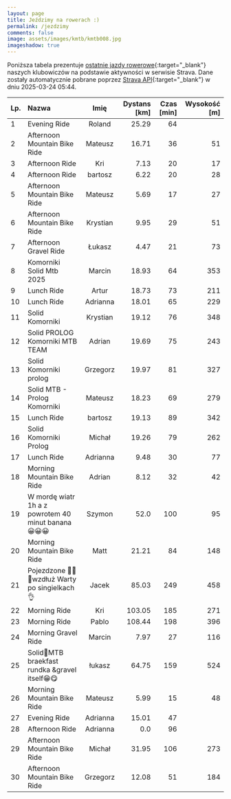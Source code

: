 ```yaml
---
layout: page
title: Jeździmy na rowerach :)
permalink: /jezdzimy
comments: false
image: assets/images/kmtb/kmtb008.jpg
imageshadow: true
---
```


Poniższa tabela prezentuje [ostatnie jazdy rowerowe](https://www.strava.com/clubs/336381){:target="_blank"} naszych klubowiczów na podstawie aktywności w serwisie Strava. Dane zostały automatycznie pobrane poprzez [Strava API](https://developers.strava.com/docs/reference/#api-Clubs-getClubActivitiesById){:target="_blank"} w dniu 2025-03-24 05:44.

Lp. | Nazwa | Imię | Dystans [km] | Czas [min] | Wysokość [m]
:--- | :--- | :---: | ---: | ---: | ---:
1|Evening Ride|Roland|25.29|64|
2|Afternoon Mountain Bike Ride|Mateusz|16.71|36|51
3|Afternoon Ride|Kri|7.13|20|17
4|Afternoon Ride|bartosz|6.22|20|28
5|Afternoon Mountain Bike Ride|Mateusz|5.69|17|27
6|Afternoon Mountain Bike Ride|Krystian|9.95|29|51
7|Afternoon Gravel Ride|Łukasz|4.47|21|73
8|Komorniki Solid Mtb 2025|Marcin|18.93|64|353
9|Lunch Ride|Artur|18.73|73|211
10|Lunch Ride|Adrianna|18.01|65|229
11|Solid Komorniki|Krystian|19.12|76|348
12|Solid PROLOG  Komorniki MTB TEAM|Adrian|19.69|75|243
13|Solid Komorniki prolog|Grzegorz|19.97|81|327
14|Solid MTB - Prolog Komorniki|Mateusz|18.23|69|279
15|Lunch Ride|bartosz|19.13|89|342
16|Solid Komorniki Prolog|Michał|19.26|79|262
17|Lunch Ride|Adrianna|9.48|30|77
18|Morning Mountain Bike Ride|Adrian|8.12|32|42
19|W mordę wiatr 1h a z powrotem 40 minut banana 😀😀😀|Szymon|52.0|100|95
20|Morning Mountain Bike Ride|Matt|21.21|84|148
21|Pojezdzone 🚴‍♂️🦵wzdłuż Warty po singielkach👌|Jacek|85.03|249|458
22|Morning Ride|Kri|103.05|185|271
23|Morning Ride|Pablo|108.44|198|396
24|Morning Gravel Ride|Marcin|7.97|27|116
25|Solid🏁MTB braekfast rundka &gravel itself😁😋|łukasz|64.75|159|524
26|Morning Mountain Bike Ride|Mateusz|5.99|15|48
27|Evening Ride|Adrianna|15.01|47|
28|Afternoon Ride|Adrianna|0.0|96|
29|Afternoon Mountain Bike Ride|Michał|31.95|106|273
30|Afternoon Mountain Bike Ride|Grzegorz|12.08|51|184
